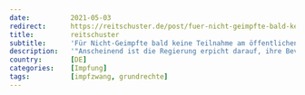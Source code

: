 ```yaml
---
date:          2021-05-03
redirect:      https://reitschuster.de/post/fuer-nicht-geimpfte-bald-keine-teilnahme-am-oeffentlichen-leben-mehr/
title:         reitschuster
subtitle:      'Für Nicht-Geimpfte bald keine Teilnahme am öffentlichen Leben mehr?'
description:   '"Anscheinend ist die Regierung erpicht darauf, ihre Bevölkerung weiter im Lockdown und zu Hause zu halten." – ein Krankenhausarzt in leitender Stellung beschreibt, wie es wirklich in den Kliniken aussieht – und warnt: "Wir werden langsam darauf vorbereitet, dass die Nicht-Geimpften vom öffentlichen Leben ausgeschlossen werden sollen."'
country:       [DE]
categories:    [Impfung]
tags:          [impfzwang, grundrechte]
---
```

